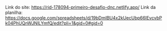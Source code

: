 Link do site: https://rid-178094-primeiro-desafio-dnc.netlify.app/
Link da planilha: https://docs.google.com/spreadsheets/d/19bDmIBU4x2kUecUbp66IEvcvbPk04PhUQnWJNlLYmfQ/edit?pli=1&gid=0#gid=0
